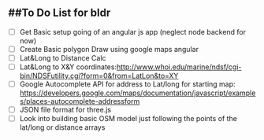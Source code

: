 ##To Do List for bldr
--
- [ ] Get Basic setup going of an angular js app (neglect node backend for now)
- [ ] Create Basic polygon Draw using google maps angular
- [ ] Lat&Long to Distance Calc
- [ ] Lat&Long to X&Y coordinates:http://www.whoi.edu/marine/ndsf/cgi-bin/NDSFutility.cgi?form=0&from=LatLon&to=XY
- [ ] Google Autocomplete API for address to Lat/long for starting map: https://developers.google.com/maps/documentation/javascript/examples/places-autocomplete-addressform
- [ ] JSON file format for three.js
- [ ] Look into building basic OSM model just following the points of the lat/long or distance arrays
